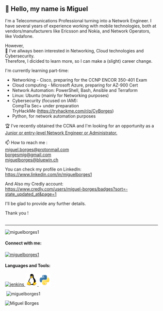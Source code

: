 <b><h2>👋  Hello, my name is Miguel</h2></b>

I'm a Telecommunications Professional turning into a Network Engineer.
I have several years of experience working with mobile technologies, both at vendors/manufacturers like Ericsson and Nokia, and Network Operators, like Vodafone.

However,</br>
👀  I’ve allways been interested in Networking, Cloud technologies and Cybersecurity.</br>
Therefore, I dicided to learn more, so I can make a (slight) career change.

I'm currently learning part-time:</br> 
+ Networking - Cisco, preparing for the CCNP ENCOR 350-401 Exam
+ Cloud computing - Microsoft Azure, preparing for AZ-900 Cert
+ Network Automation: PowerShell, Bash, Ansible and Terraform
+ Linux: Ubuntu (mainly for Networking purposes)
+ Cybersecurity (focused on IAM):</br>CompTia Sec+ under preparation</br>TryHackMe (https://tryhackme.com/r/p/CyBorges)
+ Python, for network automation purposes

<!-- <b><h2>My Projects</h2></b>
-->

🏆  I've recently obtained the CCNA and I'm looking for an opportunity as a <ins>Junior or entry-level Network Engineer or Administrator.</ins></br>
  
📫 How to reach me :</br>
miguel.borges@protonmail.com</br>
borgesmig@gmail.com</br>
miguelborges@bluewin.ch</br>


You can check my profile on LinkedIn:</br>
https://www.linkedin.com/in/miguelborges1

<!--
And My personal site, published here on GitHub:<br/>
https://github.com/MiguelBorges1/
-->

And Also my Credly account:</br>
https://www.credly.com/users/miguel-borges/badges?sort=-state_updated_at&page=1

I'll be glad to provide any further details.

Thank you !</br></br>

---------------------------------------------------------------------------------

<p align="left"> <img src="https://komarev.com/ghpvc/?username=miguelborges1&label=Profile%20views&color=0e75b6&style=flat" alt="miguelborges1" /> </p>

<h4 align="left">Connect with me:</h4>
<p align="left">
<a href="https://linkedin.com/in/miguelborges1" target="blank"><img align="center" src="https://raw.githubusercontent.com/rahuldkjain/github-profile-readme-generator/master/src/images/icons/Social/linked-in-alt.svg" alt="miguelborges1" height="30" width="40" /></a>
</p>

<h4 align="left">Languages and Tools:</h4>
<p align="left"> <a href="https://www.jenkins.io" target="_blank" rel="noreferrer"> <img src="https://www.vectorlogo.zone/logos/jenkins/jenkins-icon.svg" alt="jenkins" width="40" height="40"/> </a> <a href="https://www.linux.org/" target="_blank" rel="noreferrer"> <img src="https://raw.githubusercontent.com/devicons/devicon/master/icons/linux/linux-original.svg" alt="linux" width="40" height="40"/> </a> <a href="https://www.python.org" target="_blank" rel="noreferrer"> <img src="https://raw.githubusercontent.com/devicons/devicon/master/icons/python/python-original.svg" alt="python" width="40" height="40"/> </a> </p>

<p>&nbsp;<img align="centre" src="https://github-readme-stats.vercel.app/api?username=miguelborges1&show_icons=true&locale=en" alt="miguelborges1" /></p>

<p><img align="centre" src="https://github-readme-streak-stats.herokuapp.com/?user=miguelborges1&" alt="Miguel Borges" /></p>

<!---
BorgesMig/BorgesMig is a ✨ special ✨ repository because its `README.md` (this file) appears on your GitHub profile.
You can click the Preview link to take a look at your changes.
--->
